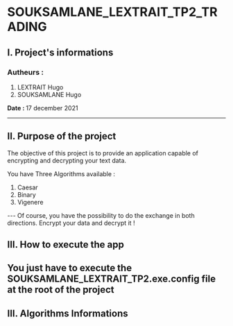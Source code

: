 # SOUKSAMLANE_LEXTRAIT_TP2_TRADING

## I. Project's informations

### Autheurs :

<ol>
<li>LEXTRAIT Hugo</li>
<li>SOUKSAMLANE Hugo</li>
</ol>

<b> Date : </b> 17 december 2021 
 
---

## II. Purpose of the project

The objective of this project is to provide an application capable of encrypting and decrypting your text data.

You have Three Algorithms available :
<ol>
<li>Caesar </li>
<li>Binary</li>
<li>Vigenere</li>
</ol>
---
Of course, you have the possibility to do the exchange in both directions. Encrypt your data and decrypt it !

## III. How to execute the app

You just have to execute the SOUKSAMLANE_LEXTRAIT_TP2.exe.config file at the root of the project 
---
## III. Algorithms Informations 



